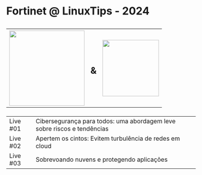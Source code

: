 <h1 style="center">Fortinet @ LinuxTips - 2024</h1>

<h2>
    <table style="align:center">
        <tr>
            <th><img width="200px" src="https://icons.fortinet.com/icons/Logos/Fortinet-logo-rgb-white.svg"></img>
            </th>
            <th><h2>&</h2></th>
            <th><img width="150px" src="https://lwfiles.mycourse.app/633c72fac8c963ec854a3950-public/4bd40f95b2194780fb1fcc79b4aea790.png"></img>
            </th>
        </tr>
    </table>
</h2>

<h3>
    <table>
        <tr>
            <td>Live #01</td>
            <td>Cibersegurança para todos: uma abordagem leve sobre riscos e tendências</td>
        </tr>
        <tr>
            <td>Live #02</td>
            <td>Apertem os cintos: Evitem turbulência de redes em cloud</td>
        </tr>
        <tr>
            <td>Live #03</td>
            <td>Sobrevoando nuvens e protegendo aplicações</td>
        </tr>
    </table>
</h3>


